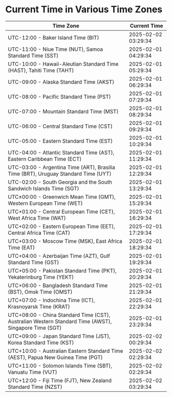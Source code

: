 # Current Time in Various Time Zones

| Time Zone | Current Time |
|-----------|--------------|
| UTC-12:00 - Baker Island Time (BIT) | 2025-02-02 03:29:34 |
| UTC-11:00 - Niue Time (NUT), Samoa Standard Time (SST) | 2025-02-01 04:29:34 |
| UTC-10:00 - Hawaii-Aleutian Standard Time (HAST), Tahiti Time (TAHT) | 2025-02-01 05:29:34 |
| UTC-09:00 - Alaska Standard Time (AKST) | 2025-02-01 06:29:34 |
| UTC-08:00 - Pacific Standard Time (PST) | 2025-02-01 07:29:34 |
| UTC-07:00 - Mountain Standard Time (MST) | 2025-02-01 08:29:34 |
| UTC-06:00 - Central Standard Time (CST) | 2025-02-01 09:29:34 |
| UTC-05:00 - Eastern Standard Time (EST) | 2025-02-01 10:29:34 |
| UTC-04:00 - Atlantic Standard Time (AST), Eastern Caribbean Time (ECT) | 2025-02-01 11:29:34 |
| UTC-03:00 - Argentina Time (ART), Brasília Time (BRT), Uruguay Standard Time (UYT) | 2025-02-01 12:29:34 |
| UTC-02:00 - South Georgia and the South Sandwich Islands Time (SGT) | 2025-02-01 13:29:34 |
| UTC±00:00 - Greenwich Mean Time (GMT), Western European Time (WET) | 2025-02-01 15:29:34 |
| UTC+01:00 - Central European Time (CET), West Africa Time (WAT) | 2025-02-01 16:29:34 |
| UTC+02:00 - Eastern European Time (EET), Central Africa Time (CAT) | 2025-02-01 17:29:34 |
| UTC+03:00 - Moscow Time (MSK), East Africa Time (EAT) | 2025-02-01 18:29:34 |
| UTC+04:00 - Azerbaijan Time (AZT), Gulf Standard Time (GST) | 2025-02-01 19:29:34 |
| UTC+05:00 - Pakistan Standard Time (PKT), Yekaterinburg Time (YEKT) | 2025-02-01 20:29:34 |
| UTC+06:00 - Bangladesh Standard Time (BST), Omsk Time (OMST) | 2025-02-01 21:29:34 |
| UTC+07:00 - Indochina Time (ICT), Krasnoyarsk Time (KRAT) | 2025-02-01 22:29:34 |
| UTC+08:00 - China Standard Time (CST), Australian Western Standard Time (AWST), Singapore Time (SGT) | 2025-02-01 23:29:34 |
| UTC+09:00 - Japan Standard Time (JST), Korea Standard Time (KST) | 2025-02-02 00:29:34 |
| UTC+10:00 - Australian Eastern Standard Time (AEST), Papua New Guinea Time (PGT) | 2025-02-02 02:29:34 |
| UTC+11:00 - Solomon Islands Time (SBT), Vanuatu Time (VUT) | 2025-02-02 02:29:34 |
| UTC+12:00 - Fiji Time (FJT), New Zealand Standard Time (NZST) | 2025-02-02 03:29:34 |
